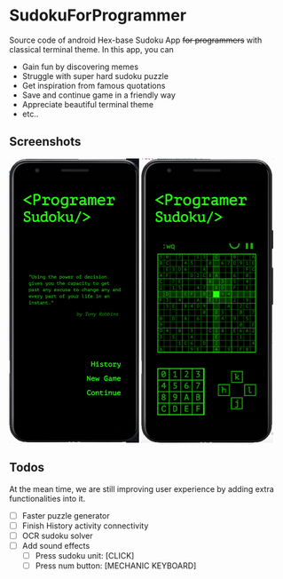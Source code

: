 # SudokuForProgrammer
Source code of android Hex-base Sudoku App ~~for programmers~~ with classical terminal theme. In this app, you can

- Gain fun by discovering memes
- Struggle with super hard sudoku puzzle
- Get inspiration from famous quotations
- Save and continue game in a friendly way
- Appreciate beautiful terminal theme
- etc..

## Screenshots

<img src="screenshot_1.png" alt="image-20191215162849392" style="zoom:50%;" />

<img src="screenshot_2.png" alt="image-20191215163051054" style="zoom:50%;" />

## Todos

At the mean time, we are still improving user experience by adding extra functionalities into it.

- [ ] Faster puzzle generator
- [ ] Finish History activity connectivity
- [ ] OCR sudoku solver
- [ ] Add sound effects
  - [ ] Press sudoku unit: [CLICK]
  - [ ] Press num button: [MECHANIC KEYBOARD]
